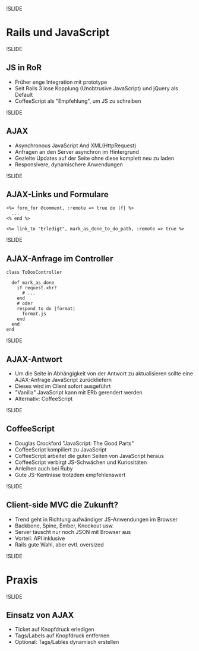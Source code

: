 !SLIDE

# Rails und JavaScript

!SLIDE

## JS in RoR

-   Früher enge Integration mit prototype
-   Seit Rails 3 lose Kopplung (Unobtrusive JavaScript) und jQuery als
    Default
-   CoffeeScript als "Empfehlung", um JS zu schreiben

!SLIDE

## AJAX

-   Asynchronous JavaScript And XML(HttpRequest)
-   Anfragen an den Server asynchron im Hintergrund
-   Gezielte Updates auf der Seite ohne diese komplett neu zu laden
-   Responsivere, dynamischere Anwendungen

!SLIDE

## AJAX-Links und Formulare

~~~~ {.brush: .ruby; .html-script: .true}
<%= form_for @comment, :remote => true do |f| %>
  ...
<% end %>

<%= link_to "Erledigt", mark_as_done_to_do_path, :remote => true %>
~~~~

!SLIDE

## AJAX-Anfrage im Controller

~~~~ {.brush: .ruby}
class ToDosController

  def mark_as_done
    if request.xhr?
      # ...
    end
    # oder
    respond_to do |format|
      format.js
    end
  end
end
~~~~

!SLIDE

## AJAX-Antwort

-   Um die Seite in Abhängigkeit von der Antwort zu aktualisieren sollte
    eine AJAX-Anfrage JavaScript zurückliefern
-   Dieses wird im Client sofort ausgeführt
-   "Vanilla" JavaScript kann mit ERb gerendert werden
-   Alternativ: CoffeeScript

!SLIDE

## CoffeeScript

-   Douglas Crockford "JavaScript: The Good Parts"
-   CoffeeScript kompiliert zu JavaScript
-   CoffeeScript arbeitet die guten Seiten von JavaScript heraus
-   CoffeeScript verbirgt JS-Schwächen und Kuriositäten
-   Anleihen auch bei Ruby
-   Gute JS-Kentnisse trotzdem empfehlenswert

!SLIDE

## Client-side MVC die Zukunft?

-   Trend geht in Richtung aufwändiger JS-Anwendungen im Browser
-   Backbone, Spine, Ember, Knockout usw.
-   Server tauscht nur noch JSON mit Browser aus
-   Vorteil: API inklusive
-   Rails gute Wahl, aber evtl. oversized

!SLIDE

# Praxis

!SLIDE

## Einsatz von AJAX

-   Ticket auf Knopfdruck erledigen
-   Tags/Labels auf Knopfdruck entfernen
-   Optional: Tags/Lables dynamisch erstellen

